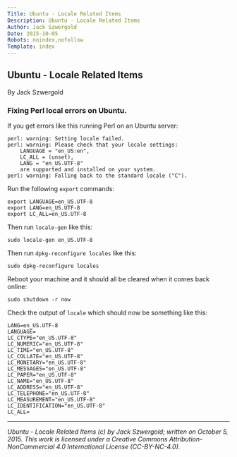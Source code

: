 ```yaml
---
Title: Ubuntu - Locale Related Items
Description: Ubuntu - Locale Related Items
Author: Jack Szwergold
Date: 2015-10-05
Robots: noindex,nofollow
Template: index
---
```


## Ubuntu - Locale Related Items

By Jack Szwergold

### Fixing Perl local errors on Ubuntu.

If you get errors like this running Perl on an Ubuntu server:

	perl: warning: Setting locale failed.
	perl: warning: Please check that your locale settings:
		LANGUAGE = "en_US:en",
		LC_ALL = (unset),
		LANG = "en_US.UTF-8"
	    are supported and installed on your system.
	perl: warning: Falling back to the standard locale ("C").

Run the following `export` commands:

	export LANGUAGE=en_US.UTF-8
	export LANG=en_US.UTF-8
	export LC_ALL=en_US.UTF-8

Then run `locale-gen` like this:

	sudo locale-gen en_US.UTF-8

Then run `dpkg-reconfigure locales` like this:

	sudo dpkg-reconfigure locales

Reboot your machine and it should all be cleared when it comes back online:

	sudo shutdown -r now

Check the output of `locale` which should now be something like this:

	LANG=en_US.UTF-8
	LANGUAGE=
	LC_CTYPE="en_US.UTF-8"
	LC_NUMERIC="en_US.UTF-8"
	LC_TIME="en_US.UTF-8"
	LC_COLLATE="en_US.UTF-8"
	LC_MONETARY="en_US.UTF-8"
	LC_MESSAGES="en_US.UTF-8"
	LC_PAPER="en_US.UTF-8"
	LC_NAME="en_US.UTF-8"
	LC_ADDRESS="en_US.UTF-8"
	LC_TELEPHONE="en_US.UTF-8"
	LC_MEASUREMENT="en_US.UTF-8"
	LC_IDENTIFICATION="en_US.UTF-8"
	LC_ALL=

***

*Ubuntu - Locale Related Items (c) by Jack Szwergold; written on October 5, 2015. This work is licensed under a Creative Commons Attribution-NonCommercial 4.0 International License (CC-BY-NC-4.0).*